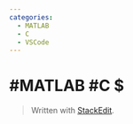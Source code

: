 ```yaml
---
categories:
  - MATLAB
  - C
  - VSCode
---
```


# #MATLAB #C $
> Written with [StackEdit](https://stackedit.io/).
<!--stackedit_data:
eyJoaXN0b3J5IjpbMTU4NjUxNDUxNl19
-->